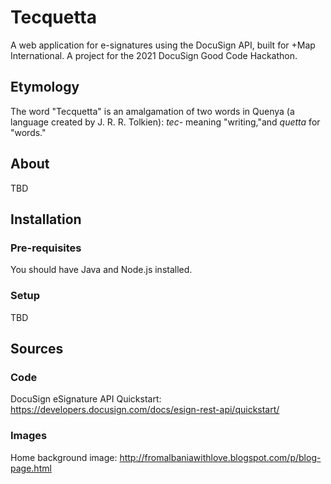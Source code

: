 # Tecquetta
A web application for e-signatures using the DocuSign API, built for +Map International. A project for the 2021 DocuSign Good Code Hackathon.

## Etymology
The word "Tecquetta" is an amalgamation of two words in Quenya (a language created by J. R. R. Tolkien): _tec-_ meaning "writing,"and _quetta_ for "words." 

## About
TBD

## Installation

### Pre-requisites

You should have Java and Node.js installed. 

### Setup

TBD

## Sources

### Code

DocuSign eSignature API Quickstart: https://developers.docusign.com/docs/esign-rest-api/quickstart/

### Images

Home background image: http://fromalbaniawithlove.blogspot.com/p/blog-page.html

